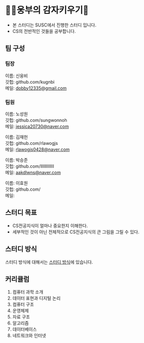# 🧑‍🌾웅부의 감자키우기🥔

- 본 스터디는 SUSC에서 진행한 스터디 입니다.
- CS의 전반적인 것들을 공부합니다.

## 팀 구성

### 팀장

이름: 신웅비  
깃헙: github.com/kugnbi  
메일: dobby12335@gmail.com

### 팀원

이름: 노성원  
깃헙: github.com/sungwonnoh  
메일: jessica20730@naver.com

이름: 김재헌  
깃헙: github.com/rlawogjs  
메일: rlawogjs0428@naver.com

이름: 박승준  
깃헙: github.com/lIIlllIIIIlI  
메일: aakdlwns@naver.com

이름: 이효원  
깃헙: github.com/  
메일:

## 스터디 목표

- CS전공지식이 얼마나 중요한지 이해한다.
- 세부적인 것이 아닌 전체적으로 CS전공지식의 큰 그림을 그릴 수 있다.

## 스터디 방식

스터디 방식에 대해서는 [스터디 방식](HOWTOSTUDY.md)에 있습니다.

## 커리큘럼

1. 컴퓨터 과학 소개
2. 데이터 표현과 디지털 논리
3. 컴퓨터 구조
4. 운영체제
5. 자료 구조
6. 알고리즘
7. 데이터베이스
8. 네트워크와 인터넷
